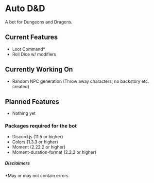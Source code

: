 # Auto D&D
A bot for Dungeons and Dragons.

## Current Features
-	Loot Command*
- Roll Dice w/ modifiers

## Currently Working On
- Random NPC generation (Throw away characters, no backstory etc. created)

## Planned Features
- Nothing yet

### Packages required for the bot
- Discord.js (11.5 or higher)
- Colors (1.3.3 or higher)
- Moment (2.22.2 or higher)
- Moment-duration-format (2.2.2 or higher)

##### Disclaimers
*May or may not contain errors
